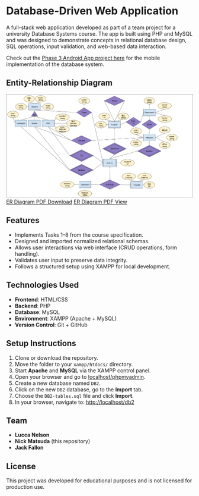 # Database-Driven Web Application

A full-stack web application developed as part of a team project for a university Database Systems course. The app is built using PHP and MySQL and was designed to demonstrate concepts in relational database design, SQL operations, input validation, and web-based data interaction.

Check out the [Phase 3 Android App project here](https://github.com/Soren64/your-android-app-repo) for the mobile implementation of the database system.

## Entity-Relationship Diagram

![ER Diagram](https://raw.githubusercontent.com/Soren64/fullstack-php-web-app/main/ER-Diagram%20.png)
[ER Diagram PDF Download](https://raw.githubusercontent.com/Soren64/fullstack-php-web-app/main/ER-Diagram%20.pdf)
[ER Diagram PDF View](https://github.com/Soren64/fullstack-php-web-app/blob/main/ER-Diagram%20.pdf)

## Features

- Implements Tasks 1–8 from the course specification.
- Designed and imported normalized relational schemas.
- Allows user interactions via web interface (CRUD operations, form handling).
- Validates user input to preserve data integrity.
- Follows a structured setup using XAMPP for local development.

## Technologies Used

- **Frontend**: HTML/CSS
- **Backend**: PHP
- **Database**: MySQL
- **Environment**: XAMPP (Apache + MySQL)
- **Version Control**: Git + GitHub

## Setup Instructions

1. Clone or download the repository.
2. Move the folder to your `xampp/htdocs/` directory.
3. Start **Apache** and **MySQL** via the XAMPP control panel.
4. Open your browser and go to [localhost/phpmyadmin](http://localhost/phpmyadmin).
5. Create a new database named `DB2`.
6. Click on the new `DB2` database, go to the **Import** tab.
7. Choose the `DB2-tables.sql` file and click **Import**.
8. In your browser, navigate to: [http://localhost/db2](http://localhost/db2)

## Team

- **Lucca Nelson**
- **Nick Matsuda** (this repository)
- **Jack Fallon**

## License

This project was developed for educational purposes and is not licensed for production use.
